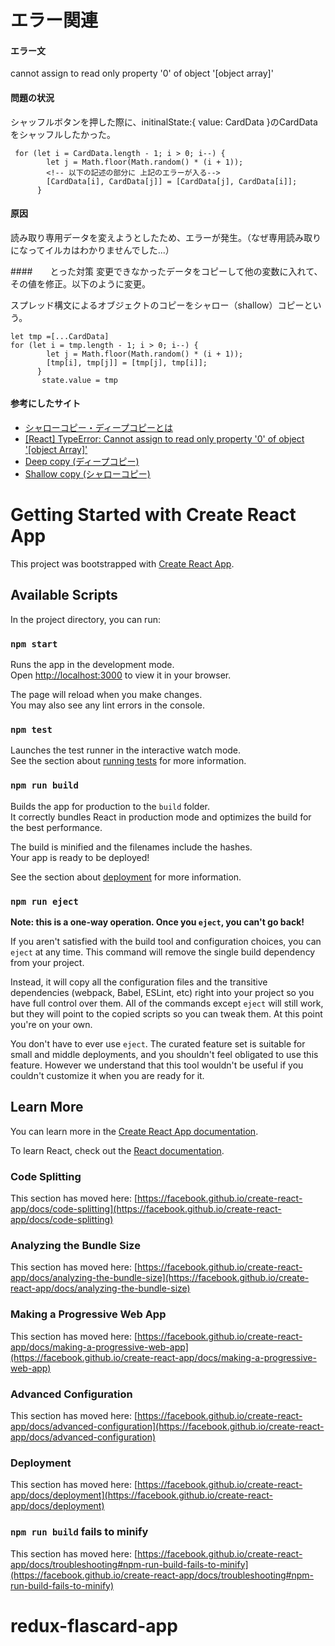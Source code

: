 # エラー関連
#### エラー文
cannot assign to read only property '0' of object '[object array]'
 
#### 問題の状況
シャッフルボタンを押した際に、initinalState:{ value: CardData }のCardDataをシャッフルしたかった。
```
 for (let i = CardData.length - 1; i > 0; i--) {
        let j = Math.floor(Math.random() * (i + 1));
        <!-- 以下の記述の部分に 上記のエラーが入る-->
        [CardData[i], CardData[j]] = [CardData[j], CardData[i]];
      }
```

#### 原因
読み取り専用データを変えようとしたため、エラーが発生。（なぜ専用読み取りになってイルカはわかりませんでした...）

####　　とった対策
変更できなかったデータをコピーして他の変数に入れて、その値を修正。以下のように変更。

スプレッド構文によるオブジェクトのコピーをシャロー（shallow）コピーという。
```
let tmp =[...CardData]
for (let i = tmp.length - 1; i > 0; i--) {
        let j = Math.floor(Math.random() * (i + 1));
        [tmp[i], tmp[j]] = [tmp[j], tmp[i]];
      }
       state.value = tmp
```

#### 参考にしたサイト
- [シャローコピー・ディープコピーとは](https://zenn.dev/luvmini511/articles/722cb85067d4e9)
- [[React] TypeError: Cannot assign to read only property '0' of object '[object Array]'](https://velog.io/@rkio/React-TypeError-Cannot-assign-to-read-only-property-0-of-object-object-Array)
- [Deep copy (ディープコピー)](https://developer.mozilla.org/ja/docs/Glossary/Deep_copy)
- [Shallow copy (シャローコピー)](https://developer.mozilla.org/ja/docs/Glossary/Shallow_copy)





# Getting Started with Create React App

This project was bootstrapped with [Create React App](https://github.com/facebook/create-react-app).

## Available Scripts

In the project directory, you can run:

### `npm start`

Runs the app in the development mode.\
Open [http://localhost:3000](http://localhost:3000) to view it in your browser.

The page will reload when you make changes.\
You may also see any lint errors in the console.

### `npm test`

Launches the test runner in the interactive watch mode.\
See the section about [running tests](https://facebook.github.io/create-react-app/docs/running-tests) for more information.

### `npm run build`

Builds the app for production to the `build` folder.\
It correctly bundles React in production mode and optimizes the build for the best performance.

The build is minified and the filenames include the hashes.\
Your app is ready to be deployed!

See the section about [deployment](https://facebook.github.io/create-react-app/docs/deployment) for more information.

### `npm run eject`

**Note: this is a one-way operation. Once you `eject`, you can't go back!**

If you aren't satisfied with the build tool and configuration choices, you can `eject` at any time. This command will remove the single build dependency from your project.

Instead, it will copy all the configuration files and the transitive dependencies (webpack, Babel, ESLint, etc) right into your project so you have full control over them. All of the commands except `eject` will still work, but they will point to the copied scripts so you can tweak them. At this point you're on your own.

You don't have to ever use `eject`. The curated feature set is suitable for small and middle deployments, and you shouldn't feel obligated to use this feature. However we understand that this tool wouldn't be useful if you couldn't customize it when you are ready for it.

## Learn More

You can learn more in the [Create React App documentation](https://facebook.github.io/create-react-app/docs/getting-started).

To learn React, check out the [React documentation](https://reactjs.org/).

### Code Splitting

This section has moved here: [https://facebook.github.io/create-react-app/docs/code-splitting](https://facebook.github.io/create-react-app/docs/code-splitting)

### Analyzing the Bundle Size

This section has moved here: [https://facebook.github.io/create-react-app/docs/analyzing-the-bundle-size](https://facebook.github.io/create-react-app/docs/analyzing-the-bundle-size)

### Making a Progressive Web App

This section has moved here: [https://facebook.github.io/create-react-app/docs/making-a-progressive-web-app](https://facebook.github.io/create-react-app/docs/making-a-progressive-web-app)

### Advanced Configuration

This section has moved here: [https://facebook.github.io/create-react-app/docs/advanced-configuration](https://facebook.github.io/create-react-app/docs/advanced-configuration)

### Deployment

This section has moved here: [https://facebook.github.io/create-react-app/docs/deployment](https://facebook.github.io/create-react-app/docs/deployment)

### `npm run build` fails to minify

This section has moved here: [https://facebook.github.io/create-react-app/docs/troubleshooting#npm-run-build-fails-to-minify](https://facebook.github.io/create-react-app/docs/troubleshooting#npm-run-build-fails-to-minify)
# redux-flascard-app
